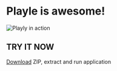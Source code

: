
# Playle is awesome!
![Playly in action](https://i.ibb.co/wSyCm5L/Screen-Shot-2019-09-29-at-00-38-34.png)

## TRY IT NOW
[Download](https://drive.google.com/file/d/1yKqk1Fw35_NlitmAlAiEbbziqrsxBe9r/view?usp=sharing) ZIP, extract and run application
